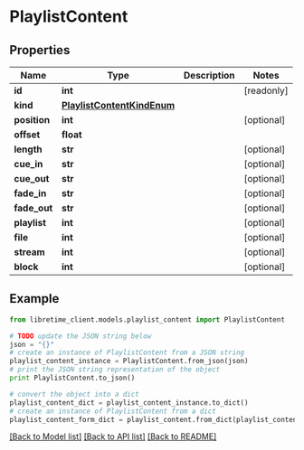 # PlaylistContent


## Properties

Name | Type | Description | Notes
------------ | ------------- | ------------- | -------------
**id** | **int** |  | [readonly] 
**kind** | [**PlaylistContentKindEnum**](PlaylistContentKindEnum.md) |  | 
**position** | **int** |  | [optional] 
**offset** | **float** |  | 
**length** | **str** |  | [optional] 
**cue_in** | **str** |  | [optional] 
**cue_out** | **str** |  | [optional] 
**fade_in** | **str** |  | [optional] 
**fade_out** | **str** |  | [optional] 
**playlist** | **int** |  | [optional] 
**file** | **int** |  | [optional] 
**stream** | **int** |  | [optional] 
**block** | **int** |  | [optional] 

## Example

```python
from libretime_client.models.playlist_content import PlaylistContent

# TODO update the JSON string below
json = "{}"
# create an instance of PlaylistContent from a JSON string
playlist_content_instance = PlaylistContent.from_json(json)
# print the JSON string representation of the object
print PlaylistContent.to_json()

# convert the object into a dict
playlist_content_dict = playlist_content_instance.to_dict()
# create an instance of PlaylistContent from a dict
playlist_content_form_dict = playlist_content.from_dict(playlist_content_dict)
```
[[Back to Model list]](../README.md#documentation-for-models) [[Back to API list]](../README.md#documentation-for-api-endpoints) [[Back to README]](../README.md)


